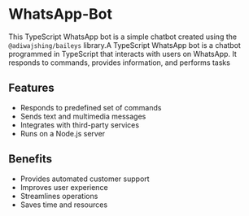 # WhatsApp-Bot

This TypeScript WhatsApp bot is a simple chatbot created using the `@adiwajshing/baileys` library.A TypeScript WhatsApp bot is a chatbot programmed in TypeScript that interacts with users on WhatsApp. It responds to commands, provides information, and performs tasks

## Features

- Responds to predefined set of commands
- Sends text and multimedia messages
- Integrates with third-party services
- Runs on a Node.js server

## Benefits

- Provides automated customer support
- Improves user experience
- Streamlines operations
- Saves time and resources
